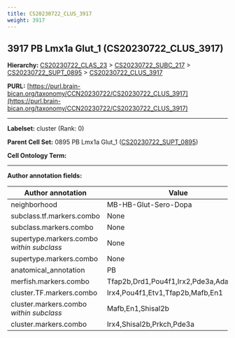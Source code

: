 ```yaml
---
title: CS20230722_CLUS_3917
weight: 3917
---
```

## 3917 PB Lmx1a Glut_1 (CS20230722_CLUS_3917)
<b>Hierarchy: </b>
[CS20230722_CLAS_23](../CS20230722_CLAS_23) >
[CS20230722_SUBC_217](../CS20230722_SUBC_217) >
[CS20230722_SUPT_0895](../CS20230722_SUPT_0895) >
[CS20230722_CLUS_3917](../CS20230722_CLUS_3917)

**PURL:** [https://purl.brain-bican.org/taxonomy/CCN20230722/CS20230722_CLUS_3917](https://purl.brain-bican.org/taxonomy/CCN20230722/CS20230722_CLUS_3917)

---


**Labelset:** cluster (Rank: 0)

**Parent Cell Set:** 0895 PB Lmx1a Glut_1 ([CS20230722_SUPT_0895](../CS20230722_SUPT_0895))



**Cell Ontology Term:** 

[MARKER GENES.]: #


---

[TRANSFERRED ANNOTATIONS.]: #


[AUTHOR ANNOTATION FIELDS.]: #


**Author annotation fields:**

| Author annotation | Value |
|-------------------|-------|
|neighborhood|MB-HB-Glut-Sero-Dopa|
|subclass.tf.markers.combo|None|
|subclass.markers.combo|None|
|supertype.markers.combo _within subclass_|None|
|supertype.markers.combo|None|
|anatomical_annotation|PB|
|merfish.markers.combo|Tfap2b,Drd1,Pou4f1,Irx2,Pde3a,Adamts19|
|cluster.TF.markers.combo|Irx4,Pou4f1,Etv1,Tfap2b,Mafb,En1|
|cluster.markers.combo _within subclass_|Mafb,En1,Shisal2b|
|cluster.markers.combo|Irx4,Shisal2b,Prkch,Pde3a|
